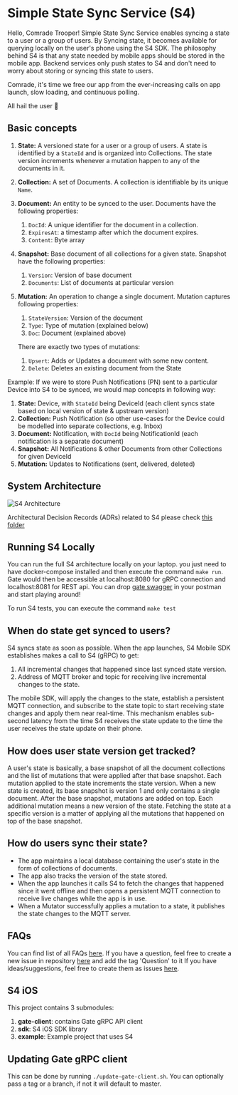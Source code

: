 # Simple State Sync Service (S4)

Hello, Comrade Trooper! Simple State Sync Service enables syncing a state to a user or a group of users. By Syncing
state, it becomes available for querying locally on the user's phone using the S4 SDK. The philosophy behind S4 is
that any state needed by mobile apps should be stored in the mobile app. Backend services only push states to S4 and
don't need to worry about storing or syncing this state to users.

Comrade, it's time we free our app from the ever-increasing calls on app launch, slow loading, and continuous polling.

All hail the user :raised_hands:

## Basic concepts

1. **State:** A versioned state for a user or a group of users. A state is identified by a `StateId` and is organized
   into Collections. The state version increments whenever a mutation happen to any of the documents in it.
2. **Collection:** A set of Documents. A collection is identifiable by its unique `Name`.
3. **Document:** An entity to be synced to the user.
   Documents have the following properties:
    1. `DocId`: A unique identifier for the document in a collection.
    2. `ExpiresAt`: a timestamp after which the document expires.
    3. `Content`: Byte array
4. **Snapshot:**  Base document of all collections for a given state.
   Snapshot have the following properties:
    1. `Version`: Version of base document
    2. `Documents`: List of documents at particular version
5. **Mutation:** An operation to change a single document.
   Mutation captures following properties:
    1. `StateVersion`: Version of the document
    2. `Type`: Type of mutation (explained below)
    3. `Doc`: Document (explained above)

   There are exactly two types of mutations:
    1. `Upsert`: Adds or Updates a document with some new content.
    2. `Delete`: Deletes an existing document from the State

Example:
If we were to store Push Notifications (PN) sent to a particular Device into S4 to be synced, we would map concepts in following way:
1. **State:** Device, with `StateId` being DeviceId (each client syncs state based on local version of state & upstream version)
2. **Collection:** Push Notification (so other use-cases for the Device could be modelled into separate collections, e.g. Inbox)
3. **Document:** Notification, with `DocId` being NotificationId (each notification is a separate document)
4. **Snapshot:** All Notifications & other Documents from other Collections for given DeviceId
5. **Mutation:** Updates to Notifications (sent, delivered, deleted)

## System Architecture

![S4 Architecture](docs/images/adr_004_approach_05_01.svg)

Architectural Decision Records (ADRs) related to S4 please check [this folder](docs/adrs)

## Running S4 Locally

You can run the full S4 architecture locally on your laptop. you just need to have docker-compose installed and then
execute the command `make run`. Gate would then be accessible at localhost:8080 for gRPC connection and localhost:8081
for REST api. You can drop [gate swagger](docs/openapiv2/gate/gate.swagger.json) in your postman and start playing
around!

To run S4 tests, you can execute the command `make test`

## When do state get synced to users?

S4 syncs state as soon as possible. When the app launches, S4 Mobile SDK establishes makes a call to S4 (gRPC) to
get:
1. All incremental changes that happened since last synced state version.
2. Address of MQTT broker and topic for receiving live incremental changes to the state.

The mobile SDK, will apply the changes to the state, establish a persistent MQTT connection, and subscribe to the state
topic to start receiving state changes and apply them near real-time. This mechanism enables sub-second latency from
the time S4 receives the state update to the time the user receives the state update on their phone.

## How does user state version get tracked?

A user's state is basically, a base snapshot of all the document collections and the list of mutations that were applied
after that base snapshot. Each mutation applied to the state increments the state version. When a new state is created,
its base snapshot is version 1 and only contains a single document. After the base snapshot, mutations are added on top.
Each additional mutation means a new version of the state. Fetching the state at a specific version is a matter of
applying all the mutations that happened on top of the base snapshot.

## How do users sync their state?

* The app maintains a local database containing the user's state in the form of collections of documents.
* The app also tracks the version of the state stored.
* When the app launches it calls S4 to fetch the changes that happened since it went offline and then opens a
  persistent MQTT connection to receive live changes while the app is in use.
* When a Mutator successfully applies a mutation to a state, it publishes the state changes to the MQTT server.

## FAQs

You can find list of all FAQs [here](https://source.golabs.io/s4-devs/s4/-/issues?scope=all&utf8=%E2%9C%93&state=closed&label_name[]=Question).
If you have a question, feel free to create a new issue in repository [here](https://source.golabs.io/s4-devs/s4/-/issues/new?issuable_template=question) and add the tag 'Question' to it
If you have ideas/suggestions, feel free to create them as issues [here](https://source.golabs.io/s4-devs/s4/-/issues/new?issuable_template=idea).

## S4 iOS
This project contains 3 submodules:

1. **gate-client**: contains Gate gRPC API client
2. **sdk**: S4 iOS SDK library
3. **example**: Example project that uses S4

## Updating Gate gRPC client
This can be done by running `./update-gate-client.sh`. You can optionally pass a tag or a branch,
if not it will default to master.